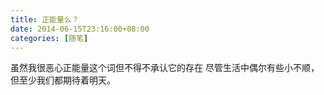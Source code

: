 ```yaml
---
title: 正能量么？
date: 2014-06-15T23:16:00+08:00
categories: [随笔]
---
```


虽然我很恶心正能量这个词但不得不承认它的存在
尽管生活中偶尔有些小不顺，但至少我们都期待着明天。
